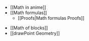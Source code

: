 * [[Math in anime]]
* [[Math formulas]]
    * [[Proofs|Math formulas Proofs]]

<!-- -->

* [[Math of blocks]]
* [[drawPoint Geometry]]
